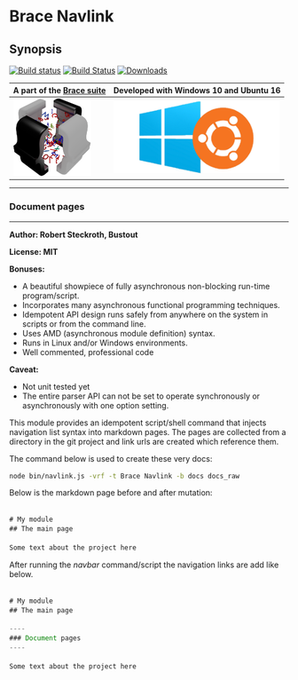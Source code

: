 # Brace Navlink 
## Synopsis 

[![Build status](https://ci.appveyor.com/api/projects/status//branch/master?svg=true)](https://ci.appveyor.com/project/restarian/brace-navlink/branch/master) [![Build Status](https://travis-ci.org/restarian/brace_navlink.svg?branch=master)](https://travis-ci.org/restarian/brace_navlink) [![Downloads](https://img.shields.io/npm/dm/brace_navlink.svg?svg=true)](https://npmjs.org/package/brace_navlink)

| A part of the [Brace suite](https://github.com/restarian/restarian/blob/master/brace/README.md)| Developed with Windows 10 and Ubuntu 16 
| ---- | ----
| ![Brace](https://raw.githubusercontent.com/restarian/restarian/master/brace/doc/image/brace_logo_small.png) | [![Ubuntu on Windows](https://raw.githubusercontent.com/restarian/restarian/master/doc/image/ubuntu_windows_logo.png)](https://github.com/Microsoft/BashOnWindows) | 

----
### Document pages


----

**Author: Robert Steckroth, Bustout**

**License: MIT**

**Bonuses:**
* A beautiful showpiece of fully asynchronous non-blocking run-time program/script.
* Incorporates many asynchronous functional programming techniques.
* Idempotent API design runs safely from anywhere on the system in scripts or from the command line.
* Uses AMD (asynchronous module definition) syntax.
* Runs in Linux and/or Windows environments.
* Well commented, professional code

**Caveat:**
* Not unit tested yet
* The entire parser API can not be set to operate synchronously or asynchronously with one option setting.

This module provides an idempotent script/shell command that injects navigation list syntax into markdown pages. The pages are collected from a directory in the git project and link urls are created which reference them.


The command below is used to create these very docs:
```bash 
node bin/navlink.js -vrf -t Brace Navlink -b docs docs_raw
```

Below is the markdown page before and after mutation:

```javascript

# My module
## The main page

Some text about the project here
```
After running the *navbar* command/script the navigation links are add like below.

```javascript

# My module
## The main page

----
### Document pages
----

Some text about the project here
```


